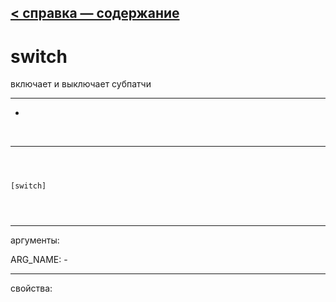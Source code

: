 [< справка — содержание](index.html)
---

# switch


включает и выключает субпатчи

---

-
<br>


---


```



[switch]


            
```

---
аргументы:

ARG_NAME: -<br>

---
свойства:



